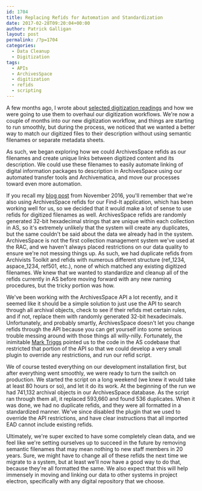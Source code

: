 ```yaml
---
id: 1704
title: Replacing Refids for Automation and Standardization
date: 2017-02-28T09:20:04+00:00
author: Patrick Galligan
layout: post
permalink: /?p=1704
categories:
  - Data Cleanup
  - Digitization
tags:
  - APIs
  - ArchivesSpace
  - digitization
  - refids
  - scripting
---
```

A few months ago, I wrote about [selected digitization readings](http://blog.rockarch.org/?p=1586) and how we were going to use them to overhaul our digitization workflows. We're now a couple of months into our new digitization workflow, and things are starting to run smoothly, but during the process, we noticed that we wanted a better way to match our digitized files to their description without using semantic filenames or separate metadata sheets. <!--more-->

As such, we began exploring how we could ArchivesSpace refids as our filenames and create unique links between digitized content and its description. We could use these filenames to easily automate linking of digital information packages to description in ArchivesSpace using our automated transfer tools and Archivematica, and move our processes toward even more automation.

If you recall my [blog post](http://blog.rockarch.org/?p=1621) from November 2016, you'll remember that we're also using ArchivesSpace refids for our Find-It application, which has been working well for us, so we decided that it would make a lot of sense to use refids for digitized filenames as well. ArchivesSpace refids are randomly generated 32-bit hexadecimal strings that are unique within each collection in AS, so it's extremely unlikely that the system will create any duplicates, but the same couldn't be said about the data we already had in the system. ArchivesSpace is not the first collection management system we've used at the RAC, and we haven't always placed restrictions on our data quality to ensure we're not messing things up. As such, we had duplicate refids from Archivists Toolkit and refids with numerous different structure (ref\_1234, aspace\_1234, ref501, etc.), none of which matched any existing digitized filenames. We knew that we wanted to standardize and cleanup all of the refids currently in AS before moving forward with any new naming procedures, but the tricky portion was how.

We've been working with the ArchivesSpace API a lot recently, and it seemed like it should be a simple solution to just use the API to search through all archival objects, check to see if their refids met certain rules, and if not, replace them with randomly generated 32-bit hexadecimals. Unfortunately, and probably smartly, ArchivesSpace doesn't let you change refids through the API because you can get yourself into some serious trouble messing around with those things all willy-nilly. Fortunately, the inimitable [Mark Triggs](https://dishevelled.net/) pointed us to the code in the AS codebase that restricted that portion of the API so that we could develop a very small plugin to override any restrictions, and run our refid script.

We of course tested everything on our development installation first, but after everything went smoothly, we were ready to turn the switch on production. We started the script on a long weekend (we knew it would take at least 80 hours or so), and let it do its work. At the beginning of the run we had 741,132 archival objects in our ArchivesSpace database. As the script ran through them all, it replaced 593,660 and found 536 duplicates. When it was done, we had no duplicate refids, and they were all formatted in a standardized manner. We've since disabled the plugin that we used to override the API restrictions, and have clear instructions that all imported EAD cannot include existing refids.

Ultimately, we're super excited to have some completely clean data, and we feel like we're setting ourselves up to succeed in the future by removing semantic filenames that may mean nothing to new staff members in 20 years. Sure, we might have to change all of these refids the next time we migrate to a system, but at least we'll now have a good way to do that, because they're all formatted the same. We also expect that this will help immensely in moving and linking our data to other systems in project electron, specifically with any digital repository that we choose.
